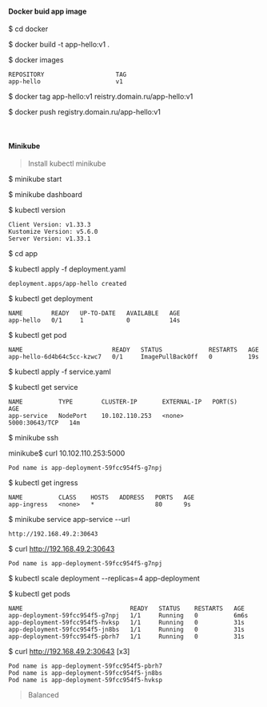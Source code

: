 #### Docker buid app image

$ cd docker

$ docker build -t app-hello:v1 .

$ docker images
```
REPOSITORY                    TAG
app-hello                     v1
```

$ docker tag app-hello:v1 reistry.domain.ru/app-hello:v1

$ docker push registry.domain.ru/app-hello:v1

<br />

#### Minikube

> Install kubectl minikube

$ minikube start

$ minikube dashboard

$ kubectl version
```
Client Version: v1.33.3
Kustomize Version: v5.6.0
Server Version: v1.33.1
```

$ cd app

$ kubectl apply -f deployment.yaml 
```
deployment.apps/app-hello created
```

$ kubectl get deployment
```
NAME        READY   UP-TO-DATE   AVAILABLE   AGE
app-hello   0/1     1            0           14s
```

$ kubectl get pod
```
NAME                         READY   STATUS             RESTARTS   AGE
app-hello-6d4b64c5cc-kzwc7   0/1     ImagePullBackOff   0          19s
```

$ kubectl apply -f service.yaml

$ kubectl get service
```
NAME          TYPE        CLUSTER-IP       EXTERNAL-IP   PORT(S)          AGE
app-service   NodePort    10.102.110.253   <none>        5000:30643/TCP   14m
```

$ minikube ssh

minikube$ curl 10.102.110.253:5000
```
Pod name is app-deployment-59fcc954f5-g7npj
```

$ kubectl get ingress
```
NAME          CLASS    HOSTS   ADDRESS   PORTS   AGE
app-ingress   <none>   *                 80      9s
```

$ minikube service app-service --url
```
http://192.168.49.2:30643
```

$ curl http://192.168.49.2:30643
```
Pod name is app-deployment-59fcc954f5-g7npj
```

$ kubectl scale deployment --replicas=4 app-deployment

$ kubectl get pods
```
NAME                              READY   STATUS    RESTARTS   AGE
app-deployment-59fcc954f5-g7npj   1/1     Running   0          6m6s
app-deployment-59fcc954f5-hvksp   1/1     Running   0          31s
app-deployment-59fcc954f5-jn8bs   1/1     Running   0          31s
app-deployment-59fcc954f5-pbrh7   1/1     Running   0          31s
```

$ curl http://192.168.49.2:30643 [x3]
```
Pod name is app-deployment-59fcc954f5-pbrh7
Pod name is app-deployment-59fcc954f5-jn8bs
Pod name is app-deployment-59fcc954f5-hvksp
```

> Balanced